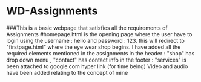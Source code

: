 # WD-Assignments
###This is a basic webpage that satisfies all the requirements of Assignments 
#homepage.html is the opening page where the user have to login using the username : hello and password : 123.
this will redirect to "firstpage.html" where the eye wear shop begins. 
I have added all the required elements mentioned in the assignments 
in the header : "shop" has drop down menu , "contact" has contact info 
in the footer : "services" is been attached to google.com hyper link (for time being)
Video and audio have been added relating to the concept of mine
